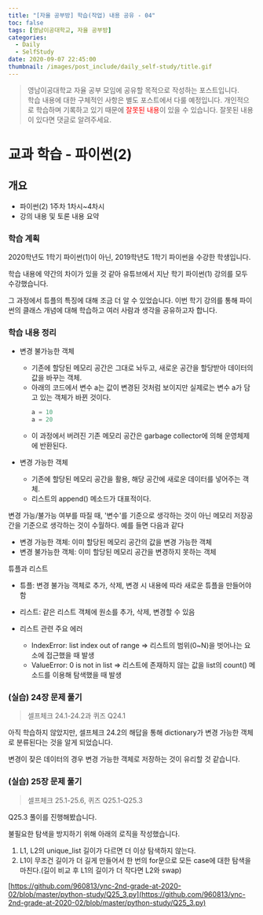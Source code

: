 ```yaml
---
title: "[자율 공부방] 학습(작업) 내용 공유 - 04"
toc: false
tags: [영남이공대학교, 자율 공부방]
categories:
  - Daily
  - SelfStudy
date: 2020-09-07 22:45:00
thumbnail: /images/post_include/daily_self-study/title.gif
---
```

> 영남이공대학교 자율 공부 모임에 공유할 목적으로 작성하는 포스트입니다.  
> 학습 내용에 대한 구체적인 사항은 별도 포스트에서 다룰 예정입니다.
> 개인적으로 학습하며 기록하고 있기 때문에 <font color='red'>잘못된 내용</font>이 있을 수 있습니다. 잘못된 내용이 있다면 댓글로 알려주세요.  

# 교과 학습 - 파이썬(2)
## 개요
* 파이썬(2) 1주차 1차시~4차시
* 강의 내용 및 토론 내용 요약

### 학습 계획
2020학년도 1학기 파이썬(1)이 아닌, 2019학년도 1학기 파이썬을 수강한 학생입니다. 

학습 내용에 약간의 차이가 있을 것 같아 유튜브에서 지난 학기 파이썬(1) 강의를 모두 수강했습니다.

그 과정에서 튜플의 특징에 대해 조금 더 알 수 있었습니다. 이번 학기 강의를 통해 파이썬의 클래스 개념에 대해 학습하고 여러 사람과 생각을 공유하고자 합니다.

### 학습 내용 정리
* 변경 불가능한 객체
  * 기존에 할당된 메모리 공간은 그대로 놔두고, 새로운 공간을 할당받아 데이터의 값을 바꾸는 객체.
  * 아래의 코드에서 변수 a는 값이 변경된 것처럼 보이지만 실제로는 변수 a가 담고 있는 객체가 바뀐 것이다.
    ```python
    a = 10
    a = 20
    ``` 
  * 이 과정에서 버려진 기존 메모리 공간은 garbage collector에 의해 운영체제에 반환된다.

* 변경 가능한 객체
  * 기존에 할당된 메모리 공간을 활용, 해당 공간에 새로운 데이터를 넣어주는 객체.
  * 리스트의 append() 메소드가 대표적이다. 


변경 가능/불가능 여부를 따질 때, '변수'를 기준으로 생각하는 것이 아닌 메모리 저장공간을 기준으로 생각하는 것이 수월하다. 예를 들면 다음과 같다
 * 변경 가능한 객체: 이미 할당된 메모리 공간의 값을 변경 가능한 객체
 * 변경 불가능한 객체: 이미 할당된 메모리 공간을 변경하지 못하는 객체

튜플과 리스트
* 튜플: 변경 불가능 객체로 추가, 삭제, 변경 시 내용에 따라 새로운 튜플을 만들어야 함
* 리스트: 같은 리스트 객체에 원소를 추가, 삭제, 변경할 수 있음

* 리스트 관련 주요 에러
  * IndexError: list index out of range => 리스트의 범위(0~N)을 벗어나는 요소에 접근했을 때 발생
  * ValueError: 0 is not in list => 리스트에 존재하지 않는 값을 list의 count() 메소드를 이용해 탐색했을 때 발생

### (실습) 24장 문제 풀기
> 셀프체크 24.1-24.2과 퀴즈 Q24.1

아직 학습하지 않았지만, 셀프체크 24.2의 해답을 통해 dictionary가 변경 가능한 객체로 분류된다는 것을 알게 되었습니다.

변경이 잦은 데이터의 경우 변경 가능한 객체로 저장하는 것이 유리할 것 같습니다.

### (실습) 25장 문제 풀기
> 셀프체크 25.1-25.6, 퀴즈 Q25.1-Q25.3

Q25.3 풀이를 진행해봤습니다.

불필요한 탐색을 방지하기 위해 아래의 로직을 작성했습니다.

1. L1, L2의 unique_list 길이가 다르면 더 이상 탐색하지 않는다.
2. L1이 무조건 길이가 더 길게 만들어서 한 번의 for문으로 모든 case에 대한 탐색을 마친다.(길이 비교 후 L1의 길이가 더 작다면 L2와 swap)

[https://github.com/960813/ync-2nd-grade-at-2020-02/blob/master/python-study/Q25_3.py](https://github.com/960813/ync-2nd-grade-at-2020-02/blob/master/python-study/Q25_3.py)